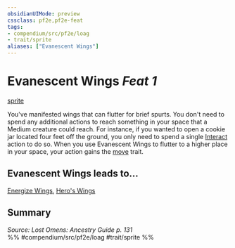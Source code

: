 ```yaml
---
obsidianUIMode: preview
cssclass: pf2e,pf2e-feat
tags:
- compendium/src/pf2e/loag
- trait/sprite
aliases: ["Evanescent Wings"]
---
```

# Evanescent Wings  *Feat 1*  
[sprite](../../Rules/traits/sprite-b1.md)  


You've manifested wings that can flutter for brief spurts. You don't need to spend any additional actions to reach something in your space that a Medium creature could reach. For instance, if you wanted to open a cookie jar located four feet off the ground, you only need to spend a single [Interact](../../Rules/actions/interact.md) action to do so. When you use Evanescent Wings to flutter to a higher place in your space, your action gains the [move](../../Rules/traits/move.md) trait.

## Evanescent Wings leads to...

[Energize Wings](energize-wings-loag.md), [Hero's Wings](heros-wings-loag.md)

## Summary

*Source: Lost Omens: Ancestry Guide p. 131*  
%% #compendium/src/pf2e/loag #trait/sprite %%